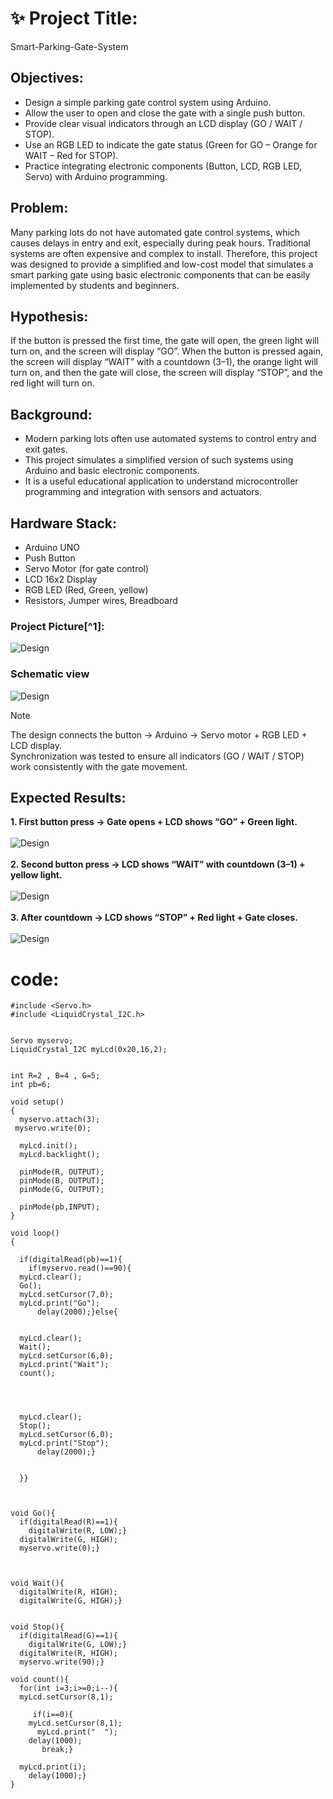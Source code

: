 # ✨ Project Title:
Smart-Parking-Gate-System
## Objectives:
 + Design a simple parking gate control system using Arduino.
 + Allow the user to open and close the gate with a single push button.
 +  Provide clear visual indicators through an LCD display (GO / WAIT / STOP).
 + Use an RGB LED to indicate the gate status (Green for GO – Orange for WAIT – Red for STOP).
 + Practice integrating electronic components (Button, LCD, RGB LED, Servo) with Arduino programming.

 ## Problem:
Many parking lots do not have automated gate control systems, which causes delays in entry and exit, especially during peak hours. Traditional systems are often expensive and complex to install. Therefore, this project was designed to provide a simplified and low-cost model that simulates a smart parking gate using basic electronic components that can be easily implemented by students and beginners.

 ## Hypothesis:
 If the button is pressed the first time, the gate will open, the green light will turn on, and the screen will display “GO”.
When the button is pressed again, the screen will display “WAIT” with a countdown (3–1), the orange light will turn on, and then the gate will close, the screen will display “STOP”, and the red light will turn on.

## Background:
 + Modern parking lots often use automated systems to control entry and exit gates.
 + This project simulates a simplified version of such systems using Arduino and basic electronic components.
 + It is a useful educational application to understand microcontroller programming and integration with sensors and actuators.

 ## Hardware Stack:
 + Arduino UNO
 + Push Button
 + Servo Motor (for gate control)
 + LCD 16x2 Display
 + RGB LED (Red, Green, yellow)
 + Resistors, Jumper wires, Breadboard
 
### Project Picture[^1]:
![Design](https://github.com/Anil-dot12/Smart-Parking-Gate-System/blob/8ebbf9e908fc0787e2db71cd3441e8060a309252/Design1.png)
### Schematic view
![Design](https://github.com/Anil-dot12/Smart-Parking-Gate-System/blob/b5fda71c19b8c50934959d6be07211360c69751b/Schematic%20view.png)
> [!NOTE]
> The design connects the button → Arduino → Servo motor + RGB LED + LCD display.\
> Synchronization was tested to ensure all indicators (GO / WAIT / STOP) work consistently with the gate movement.

 
## Expected Results:
 **1. First button press → Gate opens + LCD shows “GO” + Green light.**\
 \
  ![Design](https://github.com/Anil-dot12/Smart-Parking-Gate-System/blob/81cfead05f8775638fd63db268d58de6a8c44237/desine2.png)\
  \
 **2. Second button press → LCD shows “WAIT” with countdown (3–1) + yellow light.**\
 \
  ![Design](https://github.com/Anil-dot12/Smart-Parking-Gate-System/blob/d0b4c13246dd9b408c614256cb32b601b71fea5d/desine3.png)\
  \
 **3. After countdown → LCD shows “STOP” + Red light + Gate closes.**\
 \
    ![Design](https://github.com/Anil-dot12/Smart-Parking-Gate-System/blob/d0b4c13246dd9b408c614256cb32b601b71fea5d/desine4.png)



# code:
```
#include <Servo.h>
#include <LiquidCrystal_I2C.h>


Servo myservo;
LiquidCrystal_I2C myLcd(0x20,16,2);


int R=2 , B=4 , G=5;
int pb=6;

void setup()
{
  myservo.attach(3);
 myservo.write(0);
  
  myLcd.init();
  myLcd.backlight();
  
  pinMode(R, OUTPUT);
  pinMode(B, OUTPUT);
  pinMode(G, OUTPUT);
  
  pinMode(pb,INPUT);
}

void loop()
{
  
  if(digitalRead(pb)==1){
    if(myservo.read()==90){
  myLcd.clear();
  Go();
  myLcd.setCursor(7,0);
  myLcd.print("Go");
      delay(2000);}else{
  
  
  myLcd.clear();
  Wait();
  myLcd.setCursor(6,0);
  myLcd.print("Wait");
  count();

  
  
  
  myLcd.clear();
  Stop();
  myLcd.setCursor(6,0);
  myLcd.print("Stop");
      delay(2000);}
  
  
  }}



void Go(){
  if(digitalRead(R)==1){
    digitalWrite(R, LOW);}
  digitalWrite(G, HIGH);
  myservo.write(0);}



void Wait(){
  digitalWrite(R, HIGH);
  digitalWrite(G, HIGH);}


void Stop(){
  if(digitalRead(G)==1){
    digitalWrite(G, LOW);}
  digitalWrite(R, HIGH);
  myservo.write(90);}

void count(){
  for(int i=3;i>=0;i--){
  myLcd.setCursor(8,1);
    
     if(i==0){
    myLcd.setCursor(8,1);
      myLcd.print("  ");
    delay(1000);
       break;}
    
  myLcd.print(i);
    delay(1000);}
}
```

    
